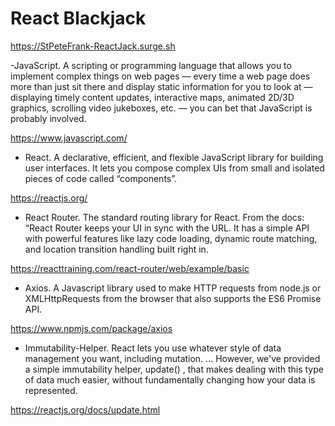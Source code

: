 # React Blackjack

https://StPeteFrank-ReactJack.surge.sh

-JavaScript. A scripting or programming language that allows you to implement complex things on web pages — every time a web page does more than just sit there and display static information for you to look at — displaying timely content updates, interactive maps, animated 2D/3D graphics, scrolling video jukeboxes, etc. — you can bet that JavaScript is probably involved.

https://www.javascript.com/

- React. A declarative, efficient, and flexible JavaScript library for building user interfaces. It lets you compose complex UIs from small and isolated pieces of code called “components”.

https://reactjs.org/

- React Router. The standard routing library for React. From the docs: “React Router keeps your UI in sync with the URL. It has a simple API with powerful features like lazy code loading, dynamic route matching, and location transition handling built right in.

https://reacttraining.com/react-router/web/example/basic

- Axios. A Javascript library used to make HTTP requests from node.js or XMLHttpRequests from the browser that also supports the ES6 Promise API.

https://www.npmjs.com/package/axios

- Immutability-Helper. React lets you use whatever style of data management you want, including mutation. ... However, we've provided a simple immutability helper, update() , that makes dealing with this type of data much easier, without fundamentally changing how your data is represented.

https://reactjs.org/docs/update.html
